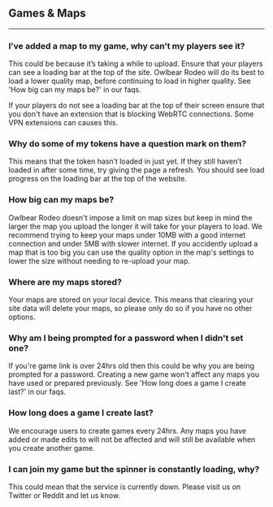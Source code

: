 ## Games & Maps

---

### I’ve added a map to my game, why can’t my players see it? 

This could be because it’s taking a while to upload. Ensure that your players can see a loading bar at the top of the site. Owlbear Rodeo will do its best to load a lower quality map, before continuing to load in higher quality. See 'How big can my maps be?' in our faqs.

If your players do not see a loading bar at the top of their screen ensure that you don't have an extension that is blocking WebRTC connections. Some VPN extensions can causes this.

### Why do some of my tokens have a question mark on them?

This means that the token hasn’t loaded in just yet. If they still haven’t loaded in after some time, try giving the page a refresh. You should see load progress on the loading bar at the top of the website. 

### How big can my maps be?

Owlbear Rodeo doesn't impose a limit on map sizes but keep in mind the larger the map you upload the longer it will take for your players to load. We recommend trying to keep your maps under 10MB with a good internet connection and under 5MB with slower internet. If you accidently upload a map that is too big you can use the quality option in the map's settings to lower the size without needing to re-upload your map.

### Where are my maps stored?

Your maps are stored on your local device. This means that clearing your site data will delete your maps, so please only do so if you have no other options. 

### Why am I being prompted for a password when I didn't set one?

If you're game link is over 24hrs old then this could be why you are being prompted for a password. Creating a new game won't affect any maps you have used or prepared previously. See 'How long does a game I create last?' in our faqs.

### How long does a game I create last?

We encourage users to create games every 24hrs. Any maps you have added or made edits to will not be affected and will still be available when you create another game.

### I can join my game but the spinner is constantly loading, why?

This could mean that the service is currently down. Please visit us on Twitter or Reddit and let us know. 
